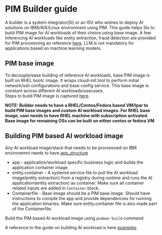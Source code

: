 # PIM Builder guide

A builder is a system integrator(SI) or an ISV who wishes to deploy AI solutions on IBMi/AIX/Linux environment using PIM. This guide helps SIs to build PIM image for AI workloads of their choice using base image.
A few Inferencing AI workloads like entity extraction, fraud detection are provided for PIM provisioning as reference [here](../examples/). LLM is not mandatory for applications based on machine learning models.

## PIM base image
To decouple/ease building of reference AI workloads, base PIM image is built on RHEL bootc image. It wraps cloud-init tool to perform initial network/ssh configurations and base config service.
This base image is constant across different AI workloads/usecases.  
Steps to build PIM image is captured [here](../base-image/README.md).

**NOTE: Builder needs to have a RHEL/Centos/Fedora based VM/lpar to build PIM base images and custom AI workload images. For RHEL base image, user needs to have RHEL machine with subscription activated. Base image for remaining OSs can be built on either centos or fedora VM**

## Building PIM based AI workload image
Any AI workload image/stack that needs to be provisioned on IBM environemnt needs to have [app_structure](app_structure.png)

- app - application/workload specific buisiness logic and builds the application container image.
- entity.container - A systemd service file to pull the AI workload image(entity extraction) from a registry during runtime and runs the AI application(entity extraction) as container. Make sure all container related inputs are added in `Container` block.
- Containerfile - Base image should be a PIM base image. Should have instructions to compile the app and provide dependencies for running the application binaries. Make sure entity.container file is also made part of the Containerfile.

Build the PIM based AI workload image using `podman build` command

A reference to the guide on building AI workload is here [examples](../examples/README.md)
